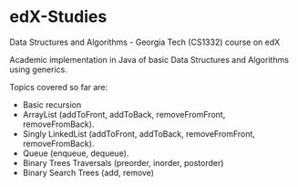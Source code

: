 # edX-Studies
Data Structures and Algorithms - Georgia Tech (CS1332) course on edX

Academic implementation in Java of basic Data Structures and Algorithms using generics.

Topics covered so far are:

- Basic recursion
- ArrayList (addToFront, addToBack, removeFromFront, removeFromBack).
- Singly LinkedList (addToFront, addToBack, removeFromFront, removeFromBack).
- Queue (enqueue, dequeue).
- Binary Trees Traversals (preorder, inorder, postorder)
- Binary Search Trees (add, remove)
